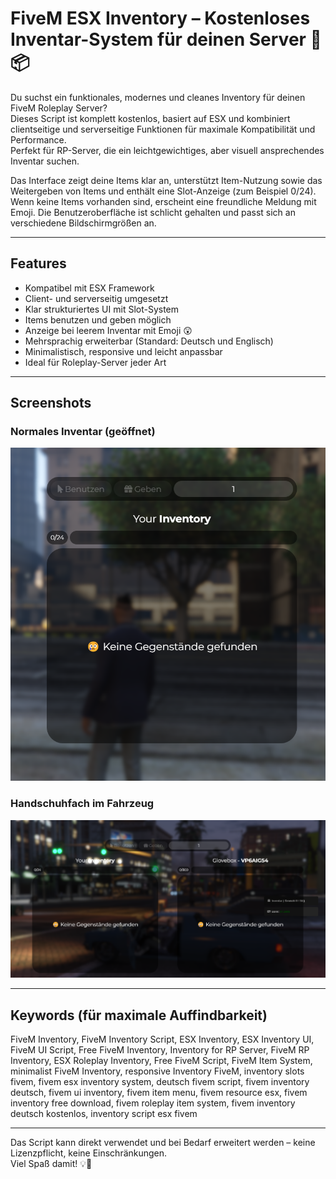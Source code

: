 # FiveM ESX Inventory – Kostenloses Inventar-System für deinen Server 💼📦

Du suchst ein funktionales, modernes und cleanes Inventory für deinen FiveM Roleplay Server?  
Dieses Script ist komplett kostenlos, basiert auf ESX und kombiniert clientseitige und serverseitige Funktionen für maximale Kompatibilität und Performance.  
Perfekt für RP-Server, die ein leichtgewichtiges, aber visuell ansprechendes Inventar suchen.

Das Interface zeigt deine Items klar an, unterstützt Item-Nutzung sowie das Weitergeben von Items und enthält eine Slot-Anzeige (zum Beispiel 0/24).  
Wenn keine Items vorhanden sind, erscheint eine freundliche Meldung mit Emoji. Die Benutzeroberfläche ist schlicht gehalten und passt sich an verschiedene Bildschirmgrößen an.

---

## Features

- Kompatibel mit ESX Framework  
- Client- und serverseitig umgesetzt  
- Klar strukturiertes UI mit Slot-System  
- Items benutzen und geben möglich  
- Anzeige bei leerem Inventar mit Emoji 😲  
- Mehrsprachig erweiterbar (Standard: Deutsch und Englisch)  
- Minimalistisch, responsive und leicht anpassbar  
- Ideal für Roleplay-Server jeder Art  

---

## Screenshots

### Normales Inventar (geöffnet)
![Inventar geöffnet](bild1.png)

### Handschuhfach im Fahrzeug
![Handschuhfach im Auto](bild2.png)

---

## Keywords (für maximale Auffindbarkeit)

FiveM Inventory, FiveM Inventory Script, ESX Inventory, ESX Inventory UI, FiveM UI Script, Free FiveM Inventory, Inventory for RP Server, FiveM RP Inventory, ESX Roleplay Inventory, Free FiveM Script, FiveM Item System, minimalist FiveM Inventory, responsive Inventory FiveM, inventory slots fivem, fivem esx inventory system, deutsch fivem script, fivem inventory deutsch, fivem ui inventory, fivem item menu, fivem resource esx, fivem inventory free download, fivem roleplay item system, fivem inventory deutsch kostenlos, inventory script esx fivem

---

Das Script kann direkt verwendet und bei Bedarf erweitert werden – keine Lizenzpflicht, keine Einschränkungen.  
Viel Spaß damit! 💡🧠
